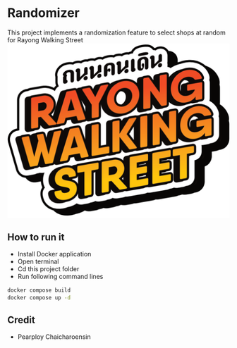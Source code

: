 # Randomizer 
This project implements a randomization feature to select shops at random for Rayong Walking Street
![Rayong Walking Street Image](images/logo3d.png)


## How to run it
- Install Docker application
- Open terminal 
- Cd this project folder
- Run following command lines

```bash
docker compose build
docker compose up -d
```

## Credit
- Pearploy Chaicharoensin
